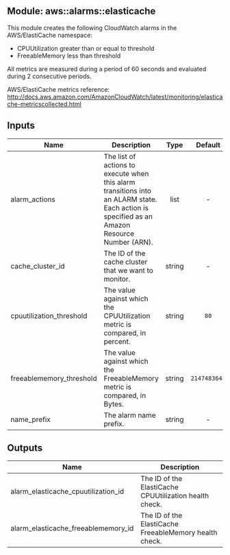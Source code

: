 ## Module: aws::alarms::elasticache

This module creates the following CloudWatch alarms in the
AWS/ElastiCache namespace:

  - CPUUtilization greater than or equal to threshold
  - FreeableMemory less than threshold

All metrics are measured during a period of 60 seconds and evaluated
during 2 consecutive periods.

AWS/ElastiCache metrics reference:
http://docs.aws.amazon.com/AmazonCloudWatch/latest/monitoring/elasticache-metricscollected.html



## Inputs

| Name | Description | Type | Default | Required |
|------|-------------|:----:|:-----:|:-----:|
| alarm_actions | The list of actions to execute when this alarm transitions into an ALARM state. Each action is specified as an Amazon Resource Number (ARN). | list | - | yes |
| cache_cluster_id | The ID of the cache cluster that we want to monitor. | string | - | yes |
| cpuutilization_threshold | The value against which the CPUUtilization metric is compared, in percent. | string | `80` | no |
| freeablememory_threshold | The value against which the FreeableMemory metric is compared, in Bytes. | string | `2147483648` | no |
| name_prefix | The alarm name prefix. | string | - | yes |

## Outputs

| Name | Description |
|------|-------------|
| alarm_elasticache_cpuutilization_id | The ID of the ElastiCache CPUUtilization health check. |
| alarm_elasticache_freeablememory_id | The ID of the ElastiCache FreeableMemory health check. |

